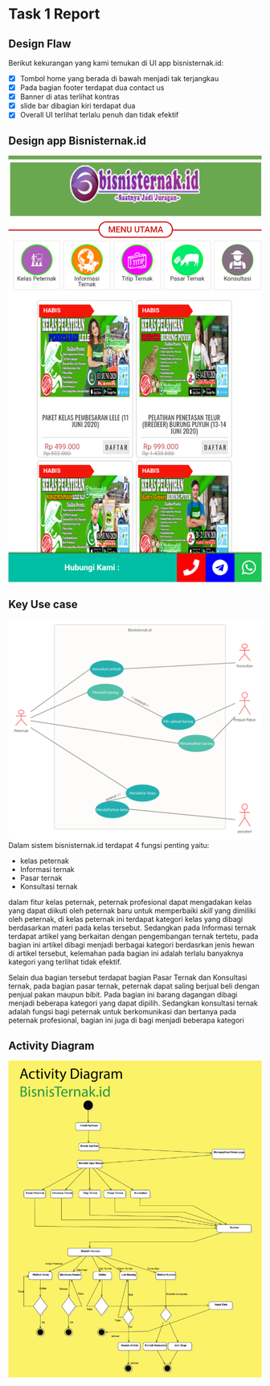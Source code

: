 # Task 1 Report

## Design Flaw ##
Berikut kekurangan yang kami temukan di UI app bisnisternak.id:
- [x] Tombol home yang berada di bawah menjadi tak terjangkau
- [x] Pada bagian footer terdapat dua contact us
- [x] Banner di atas terlihat kontras
- [x] slide bar dibagian kiri terdapat dua 
- [x] Overall UI terlihat terlalu penuh dan tidak efektif

## Design app Bisnisternak.id ##
<img src ="Diagrams/Homepage-Ori.png">

## Key Use case ##
<img src="Diagrams/key-use-case.png">
Dalam sistem bisnisternak.id terdapat 4 fungsi penting yaitu:

- kelas peternak
- Informasi ternak
- Pasar ternak
- Konsultasi ternak

dalam fitur kelas peternak, peternak profesional dapat mengadakan kelas yang dapat diikuti
oleh peternak baru untuk memperbaiki *skill* yang dimiliki oleh peternak, di kelas peternak
ini terdapat kategori kelas yang dibagi berdasarkan materi pada kelas tersebut.
Sedangkan pada Informasi ternak terdapat artikel yang berkaitan dengan pengembangan ternak
tertetu, pada bagian ini artikel dibagi menjadi berbagai kategori berdasrkan jenis hewan di
artikel tersebut, kelemahan pada bagian ini adalah terlalu banyaknya kategori yang terlihat 
tidak efektif.

Selain dua bagian tersebut terdapat bagian Pasar Ternak dan Konsultasi ternak, pada bagian
pasar ternak, peternak dapat saling berjual beli dengan penjual pakan maupun bibit. Pada 
bagian ini barang dagangan dibagi menjadi beberapa kategori yang dapat dipilih. Sedangkan 
konsultasi ternak adalah fungsi bagi peternak untuk berkomunikasi dan bertanya pada peternak profesional, bagian ini juga di bagi menjadi beberapa kategori

## Activity Diagram ##

<img src="Diagrams/activity_diagram.png">
